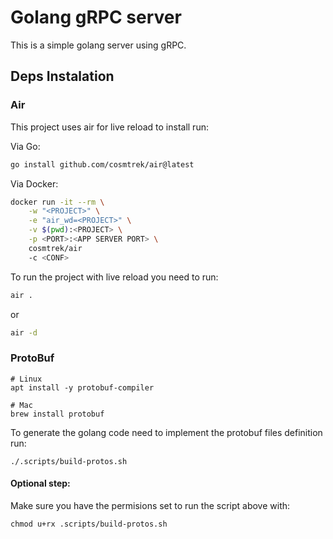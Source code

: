 # Golang gRPC server

This is a simple golang server using gRPC.

## Deps Instalation

### Air

This project uses air for live reload to install run:

Via Go:

```bash
go install github.com/cosmtrek/air@latest
```

Via Docker:

```bash
docker run -it --rm \
    -w "<PROJECT>" \
    -e "air_wd=<PROJECT>" \
    -v $(pwd):<PROJECT> \
    -p <PORT>:<APP SERVER PORT> \
    cosmtrek/air
    -c <CONF>
```

To run the project with live reload you need to run:

```bash
air .
```

or

```bash
air -d
```

### ProtoBuf

```shell
# Linux
apt install -y protobuf-compiler

# Mac
brew install protobuf
```

To generate the golang code need to implement the protobuf files definition run:

```shell
./.scripts/build-protos.sh
```

#### Optional step:

Make sure you have the permisions set to run the script above with:

```shell
chmod u+rx .scripts/build-protos.sh
```
